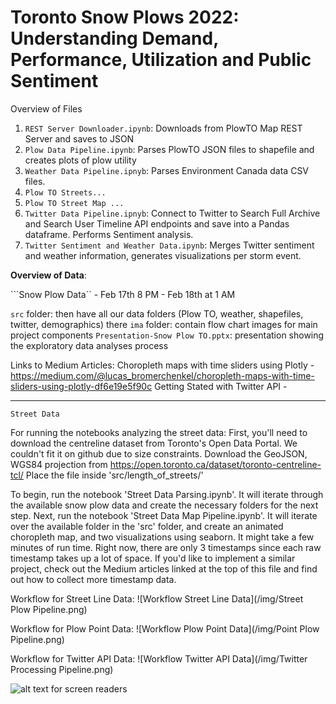 # Toronto Snow Plows 2022: Understanding Demand, Performance, Utilization and Public Sentiment

Overview of Files

1. ```REST Server Downloader.ipynb```: Downloads from PlowTO Map REST Server and saves to JSON
2. ```Plow Data Pipeline.ipynb```: Parses PlowTO JSON files to shapefile and creates plots of plow utility
3. ```Weather Data Pipeline.ipnyb```: Parses Environment Canada data CSV files.
4. ```Plow TO Streets...```
5. ```Plow TO Street Map ...```
6. ```Twitter Data Pipeline.ipnyb```: Connect to Twitter to Search Full Archive and Search User Timeline API endpoints and save into a Pandas dataframe. Performs Sentiment analysis.
7. ```Twitter Sentiment and Weather Data.ipynb```: Merges Twitter sentiment and weather information, generates visualizations per storm event.



**Overview of Data**:

```Snow Plow Data`` - Feb 17th 8 PM - Feb 18th at 1 AM 

```src``` folder: then have all our data folders (Plow TO, weather, shapefiles, twitter, demographics) there 
```ima``` folder: contain flow chart images for main project components
```Presentation-Snow Plow TO.pptx```: presentation showing the exploratory data analyses process

Links to Medium Articles:
Choropleth maps with time sliders using Plotly - https://medium.com/@lucas_bromerchenkel/choropleth-maps-with-time-sliders-using-plotly-df6e19e5f90c
Getting Stated with Twitter API - 
____________________________________________________________________________________________________________________________________________________

    Street Data
For running the notebooks analyzing the street data:
First, you'll need to download the centreline dataset from Toronto's Open Data Portal. We couldn't fit it on github due to size constraints.
Download the GeoJSON, WGS84 projection from https://open.toronto.ca/dataset/toronto-centreline-tcl/
Place the file inside 'src/length_of_streets/'

To begin, run the notebook 'Street Data Parsing.ipynb'. It will iterate through the available snow plow data and create the necessary folders for the next step.
Next, run the notebook 'Street Data Map Pipeline.ipynb'. It will iterate over the available folder in the 'src' folder, and create an animated choropleth map, and two visualizations using seaborn. It might take a few minutes of run time.
Right now, there are only 3 timestamps since each raw timestamp takes up a lot of space. If you'd like to implement a similar project, check out the Medium articles linked at the top of this file and find out how to collect more timestamp data.

Workflow for Street Line Data: 
![Workflow Street Line Data](/img/Street Plow Pipeline.png)

Workflow for Plow Point Data: 
![Workflow Plow Point Data](/img/Point Plow Pipeline.png)

Workflow for Twitter API Data: 
![Workflow Twitter API Data](/img/Twitter Processing Pipeline.png)

![alt text for screen readers](/img/twitter_processing_pipeline.png "Text to show on mouseover")

